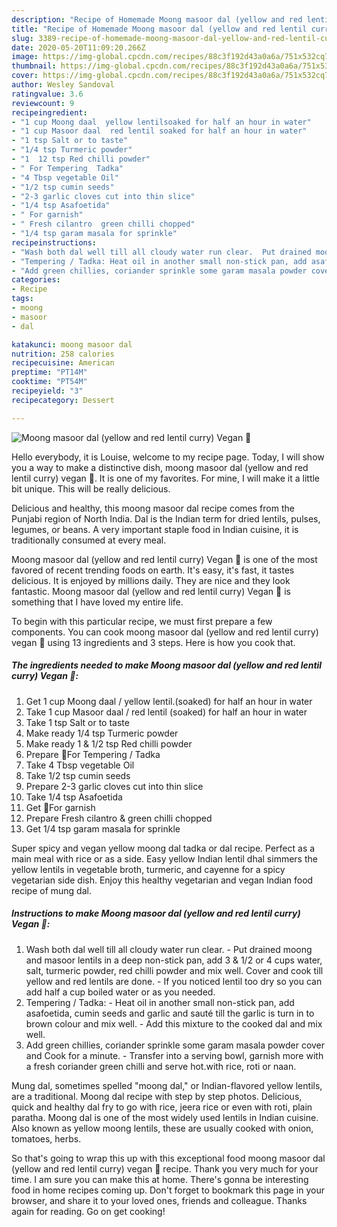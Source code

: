 ```yaml
---
description: "Recipe of Homemade Moong masoor dal (yellow and red lentil curry) Vegan 🍃"
title: "Recipe of Homemade Moong masoor dal (yellow and red lentil curry) Vegan 🍃"
slug: 3389-recipe-of-homemade-moong-masoor-dal-yellow-and-red-lentil-curry-vegan
date: 2020-05-20T11:09:20.266Z
image: https://img-global.cpcdn.com/recipes/88c3f192d43a0a6a/751x532cq70/moong-masoor-dal-yellow-and-red-lentil-curry-vegan-🍃-recipe-main-photo.jpg
thumbnail: https://img-global.cpcdn.com/recipes/88c3f192d43a0a6a/751x532cq70/moong-masoor-dal-yellow-and-red-lentil-curry-vegan-🍃-recipe-main-photo.jpg
cover: https://img-global.cpcdn.com/recipes/88c3f192d43a0a6a/751x532cq70/moong-masoor-dal-yellow-and-red-lentil-curry-vegan-🍃-recipe-main-photo.jpg
author: Wesley Sandoval
ratingvalue: 3.6
reviewcount: 9
recipeingredient:
- "1 cup Moong daal  yellow lentilsoaked for half an hour in water"
- "1 cup Masoor daal  red lentil soaked for half an hour in water"
- "1 tsp Salt or to taste"
- "1/4 tsp Turmeric powder"
- "1  12 tsp Red chilli powder"
- " For Tempering  Tadka"
- "4 Tbsp vegetable Oil"
- "1/2 tsp cumin seeds"
- "2-3 garlic cloves cut into thin slice"
- "1/4 tsp Asafoetida"
- " For garnish"
- " Fresh cilantro  green chilli chopped"
- "1/4 tsp garam masala for sprinkle"
recipeinstructions:
- "Wash both dal well till all cloudy water run clear.  Put drained moong and masoor lentils in a deep non-stick pan, add 3 &amp; 1/2 or 4 cups water, salt, turmeric powder, red chilli powder and mix well. Cover and cook till yellow and red lentils are done. If you noticed lentil too dry so you can add half a cup boiled water or as you needed."
- "Tempering / Tadka: Heat oil in another small non-stick pan, add asafoetida, cumin seeds and garlic and sauté till the garlic is turn in to brown colour and mix well. Add this mixture to the cooked dal and mix well."
- "Add green chillies, coriander sprinkle some garam masala powder cover and Cook for a minute. Transfer into a serving bowl, garnish more with a fresh coriander green chilli and serve hot.with rice, roti or naan."
categories:
- Recipe
tags:
- moong
- masoor
- dal

katakunci: moong masoor dal 
nutrition: 258 calories
recipecuisine: American
preptime: "PT14M"
cooktime: "PT54M"
recipeyield: "3"
recipecategory: Dessert

---
```



![Moong masoor dal (yellow and red lentil curry) Vegan 🍃](https://img-global.cpcdn.com/recipes/88c3f192d43a0a6a/751x532cq70/moong-masoor-dal-yellow-and-red-lentil-curry-vegan-🍃-recipe-main-photo.jpg)

Hello everybody, it is Louise, welcome to my recipe page. Today, I will show you a way to make a distinctive dish, moong masoor dal (yellow and red lentil curry) vegan 🍃. It is one of my favorites. For mine, I will make it a little bit unique. This will be really delicious.

Delicious and healthy, this moong masoor dal recipe comes from the Punjabi region of North India. Dal is the Indian term for dried lentils, pulses, legumes, or beans. A very important staple food in Indian cuisine, it is traditionally consumed at every meal.

Moong masoor dal (yellow and red lentil curry) Vegan 🍃 is one of the most favored of recent trending foods on earth. It's easy, it's fast, it tastes delicious. It is enjoyed by millions daily. They are nice and they look fantastic. Moong masoor dal (yellow and red lentil curry) Vegan 🍃 is something that I have loved my entire life.


To begin with this particular recipe, we must first prepare a few components. You can cook moong masoor dal (yellow and red lentil curry) vegan 🍃 using 13 ingredients and 3 steps. Here is how you cook that.

<!--inarticleads1-->

##### The ingredients needed to make Moong masoor dal (yellow and red lentil curry) Vegan 🍃:

1. Get 1 cup Moong daal / yellow lentil.(soaked) for half an hour in water
1. Take 1 cup Masoor daal / red lentil (soaked) for half an hour in water
1. Take 1 tsp Salt or to taste
1. Make ready 1/4 tsp Turmeric powder
1. Make ready 1 &amp; 1/2 tsp Red chilli powder
1. Prepare  🌻For Tempering / Tadka
1. Take 4 Tbsp vegetable Oil
1. Take 1/2 tsp cumin seeds
1. Prepare 2-3 garlic cloves cut into thin slice
1. Take 1/4 tsp Asafoetida
1. Get  🌻For garnish
1. Prepare  Fresh cilantro &amp; green chilli chopped
1. Get 1/4 tsp garam masala for sprinkle


Super spicy and vegan yellow moong dal tadka or dal recipe. Perfect as a main meal with rice or as a side. Easy yellow Indian lentil dhal simmers the yellow lentils in vegetable broth, turmeric, and cayenne for a spicy vegetarian side dish. Enjoy this healthy vegetarian and vegan Indian food recipe of mung dal. 

<!--inarticleads2-->

##### Instructions to make Moong masoor dal (yellow and red lentil curry) Vegan 🍃:

1. Wash both dal well till all cloudy water run clear.  - Put drained moong and masoor lentils in a deep non-stick pan, add 3 &amp; 1/2 or 4 cups water, salt, turmeric powder, red chilli powder and mix well. Cover and cook till yellow and red lentils are done. - If you noticed lentil too dry so you can add half a cup boiled water or as you needed.
1. Tempering / Tadka: - Heat oil in another small non-stick pan, add asafoetida, cumin seeds and garlic and sauté till the garlic is turn in to brown colour and mix well. - Add this mixture to the cooked dal and mix well.
1. Add green chillies, coriander sprinkle some garam masala powder cover and Cook for a minute. - Transfer into a serving bowl, garnish more with a fresh coriander green chilli and serve hot.with rice, roti or naan.


Mung dal, sometimes spelled &#34;moong dal,&#34; or Indian-flavored yellow lentils, are a traditional. Moong dal recipe with step by step photos. Delicious, quick and healthy dal fry to go with rice, jeera rice or even with roti, plain paratha. Moong dal is one of the most widely used lentils in Indian cuisine. Also known as yellow moong lentils, these are usually cooked with onion, tomatoes, herbs. 

So that's going to wrap this up with this exceptional food moong masoor dal (yellow and red lentil curry) vegan 🍃 recipe. Thank you very much for your time. I am sure you can make this at home. There's gonna be interesting food in home recipes coming up. Don't forget to bookmark this page in your browser, and share it to your loved ones, friends and colleague. Thanks again for reading. Go on get cooking!
